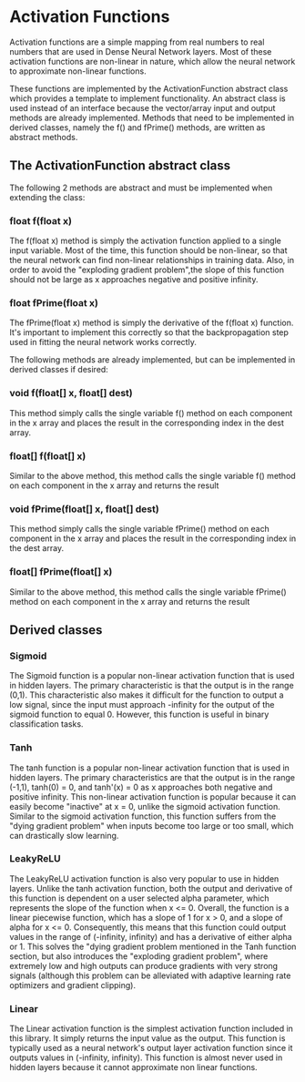# Activation Functions

Activation functions are a simple mapping from real numbers to real numbers that are used in Dense Neural Network layers. Most of these activation functions are non-linear in nature, which allow the neural network to approximate non-linear functions.

These functions are implemented by the ActivationFunction abstract class which provides a template to implement functionality. An abstract class is used
instead of an interface because the vector/array input and output methods are already implemented. Methods that need to be implemented in derived classes,
namely the f() and fPrime() methods, are written as abstract methods.

## The ActivationFunction abstract class

The following 2 methods are abstract and must be implemented when extending the class:

### float f(float x)

The f(float x) method is simply the activation function applied to a single input variable. Most of the time, this function should be non-linear, so that the neural network can find non-linear relationships in training data. Also, in order to avoid the "exploding gradient problem",the slope of this function should not be large as x approaches negative and positive infinity.

### float fPrime(float x)

The fPrime(float x) method is simply the derivative of the f(float x) function. It's important to implement this correctly so that the backpropagation step used in fitting the neural network works correctly.


The following methods are already implemented, but can be implemented in derived classes if desired:

### void f(float[] x, float[] dest)

This method simply calls the single variable f() method on each component in the x array and places the result in the corresponding index in the dest array.

### float[] f(float[] x)

Similar to the above method, this method calls the single variable f() method on each component in the x array and returns the result

### void fPrime(float[] x, float[] dest)

This method simply calls the single variable fPrime() method on each component in the x array and places the result in the corresponding index in the dest array.

### float[] fPrime(float[] x)

Similar to the above method, this method calls the single variable fPrime() method on each component in the x array and returns the result


## Derived classes

### Sigmoid

The Sigmoid function is a popular non-linear activation function that is used in hidden layers. The primary characteristic is that the output is in the range (0,1). This characteristic also makes it difficult for the function to output a low signal, since the input must approach -infinity for the output of the sigmoid function to equal 0. However, this function is useful in binary classification tasks.

### Tanh

The tanh function is a popular non-linear activation function that is used in hidden layers. The primary characteristics are that the output is in the range (-1,1), tanh(0) = 0, and tanh'(x) = 0 as x approaches both negative and positive infinity. This non-linear activation function is popular because it can easily become "inactive" at x = 0, unlike the sigmoid activation function. Similar to the sigmoid activation function, this function suffers from the "dying gradient problem" when inputs become too large or too small, which can drastically slow learning.


### LeakyReLU

The LeakyReLU activation function is also very popular to use in hidden layers. Unlike the tanh activation function, both the output and derivative of this function is dependent on a user selected alpha parameter, which represents the slope of the function when x <= 0. Overall, the function is a linear piecewise function, which has a slope of 1 for x > 0, and a slope of alpha for x <= 0. Consequently, this means that this function could output values in the range of (-infinity, infinity) and has a derivative of either alpha or 1. This solves the "dying gradient problem mentioned in the Tanh function section, but also introduces the "exploding gradient problem", where extremely low and high outputs can produce gradients with very strong signals (although this problem can be alleviated with adaptive learning rate optimizers and gradient clipping).

### Linear

The Linear activation function is the simplest activation function included in this library. It simply returns the input value as the output. This function is typically used as a neural network's output layer activation function since it outputs values in (-infinity, infinity). This function is almost never used in hidden layers because it cannot approximate non linear functions.


